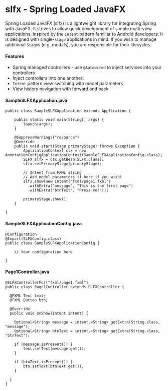 # slfx - Spring Loaded JavaFX

Spring Loaded JavaFX (slfx) is a lightweight library for integrating Spring with JavaFX. It strives to allow quick development of simple multi-view applications, inspired by the `Intent` pattern familiar to Android developers. It is designed with single-`Stage` applications in mind. If you wish to manage additional `Stage`s (e.g. modals), you are responsible for their lifecycles.

#### Features
* Spring managed controllers - use `@Autowired` to inject services into your controllers
* Inject controllers into one another!
* `Intent` pattern view switching with model parameters
* View history navigation with forward and back

#### SampleSLFXApplication.java  
    public class SampleSLFXApplication extends Application {
  
    	public static void main(String[] args) {
    		launch(args);
    	}
    
    	@SuppressWarnings("resource")
    	@Override
    	public void start(Stage primaryStage) throws Exception {
    		ApplicationContext ctx = new AnnotationConfigApplicationContext(SampleSLFXApplicationConfig.class);
    		SLFX slfx = ctx.getBean(SLFX.class);
    		slfx.setPrimaryStage(primaryStage);
    
    		// Intent from FXML string
    		// Add model parameters if here if you wish!
    		slfx.show(new Intent("fxml/page1.fxml")
    		  .withExtra("message", "This is the first page")
    		  .withExtra("btnText",	"Press me!"));
    
    		primaryStage.show();
    	}
  
    }

#### SampleSLFXApplicationConfig.java
    @Configuration
    @Import(SLFXConfig.class)
    public class SampleSLFXApplicationConfig {
    	
    	// Your configuration here
    
    }
#### Page1Controller.java  
    @SLFXControllerFor("fxml/page1.fxml")
    public class Page1Controller extends SLFXController {
    
      @FXML Text text;
      @FXML Button btn;
	    
      @Override
      public void onShow(Intent intent) {
      
        Optional<String> message = intent.<String> getExtra(String.class, "message");
        Optional<String> btnText = intent.<String> getExtra(String.class, "btnText");
        
        if (message.isPresent()) {
        	text.setText(message.get());
        }
        
        if (btnText.isPresent()) {
        	btn.setText(btnText.get());
        }
        
      }
    }
